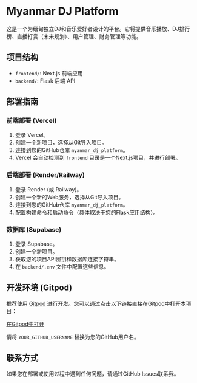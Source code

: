 # Myanmar DJ Platform

这是一个为缅甸独立DJ和音乐爱好者设计的平台。它将提供音乐播放、DJ排行榜、直播打赏（未来规划）、用户管理、财务管理等功能。

## 项目结构

- `frontend/`: Next.js 前端应用
- `backend/`: Flask 后端 API

## 部署指南

### 前端部署 (Vercel)

1.  登录 Vercel。
2.  创建一个新项目，选择从Git导入项目。
3.  连接到您的GitHub仓库 `myanmar_dj_platform`。
4.  Vercel 会自动检测到 `frontend` 目录是一个Next.js项目，并进行部署。

### 后端部署 (Render/Railway)

1.  登录 Render (或 Railway)。
2.  创建一个新的Web服务，选择从Git导入项目。
3.  连接到您的GitHub仓库 `myanmar_dj_platform`。
4.  配置构建命令和启动命令（具体取决于您的Flask应用结构）。

### 数据库 (Supabase)

1.  登录 Supabase。
2.  创建一个新项目。
3.  获取您的项目API密钥和数据库连接字符串。
4.  在 `backend/.env` 文件中配置这些信息。

## 开发环境 (Gitpod)

推荐使用 [Gitpod](https://www.gitpod.io/) 进行开发。您可以通过点击以下链接直接在Gitpod中打开本项目：

[在Gitpod中打开](https://gitpod.io/#https://github.com/YOUR_GITHUB_USERNAME/myanmar_dj_platform)

请将 `YOUR_GITHUB_USERNAME` 替换为您的GitHub用户名。

## 联系方式

如果您在部署或使用过程中遇到任何问题，请通过GitHub Issues联系我。


